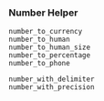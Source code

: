 ### Number Helper

```
number_to_currency
number_to_human
number_to_human_size
number_to_percentage
number_to_phone

number_with_delimiter
number_with_precision
```

